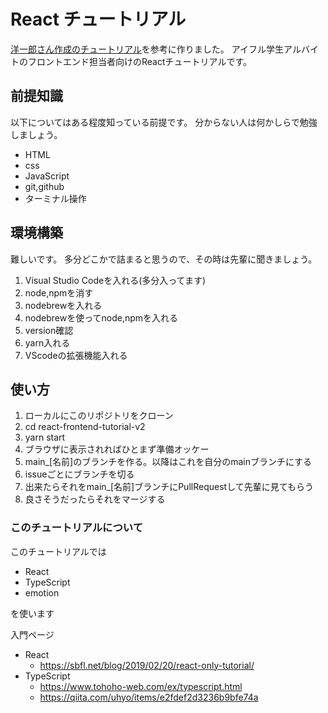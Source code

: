 # React チュートリアル

[洋一郎さん作成のチュートリアル](https://github.com/pj100-team/react-frontend-tutorial)を参考に作りました。
アイフル学生アルバイトのフロントエンド担当者向けのReactチュートリアルです。

## 前提知識

以下についてはある程度知っている前提です。
分からない人は何かしらで勉強しましょう。

- HTML
- css
- JavaScript
- git,github
- ターミナル操作

## 環境構築

難しいです。
多分どこかで詰まると思うので、その時は先輩に聞きましょう。

1. Visual Studio Codeを入れる(多分入ってます)
2. node,npmを消す
3. nodebrewを入れる
4. nodebrewを使ってnode,npmを入れる
5. version確認
6. yarn入れる
10. VScodeの拡張機能入れる

## 使い方

1. ローカルにこのリポジトリをクローン
2. cd react-frontend-tutorial-v2
3. yarn start
4. ブラウザに表示されればひとまず準備オッケー
6. main_[名前]のブランチを作る。以降はこれを自分のmainブランチにする
7. issueごとにブランチを切る
8. 出来たらそれをmain_[名前]ブランチにPullRequestして先輩に見てもらう
9. 良さそうだったらそれをマージする

### このチュートリアルについて

このチュートリアルでは

- React
- TypeScript
- emotion

を使います

入門ページ
- React
  - https://sbfl.net/blog/2019/02/20/react-only-tutorial/
- TypeScript
  - https://www.tohoho-web.com/ex/typescript.html
  - https://qiita.com/uhyo/items/e2fdef2d3236b9bfe74a


